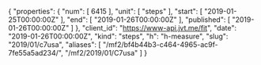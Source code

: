 {
  "properties": {
    "num": [
      6415
    ],
    "unit": [
      "steps"
    ],
    "start": [
      "2019-01-25T00:00:00Z"
    ],
    "end": [
      "2019-01-26T00:00:00Z"
    ],
    "published": [
      "2019-01-26T00:00:00Z"
    ]
  },
  "client_id": "https://www-api.jvt.me/fit",
  "date": "2019-01-26T00:00:00Z",
  "kind": "steps",
  "h": "h-measure",
  "slug": "2019/01/c7usa",
  "aliases": [
    "/mf2/bf4b44b3-c464-4965-ac9f-7fe55a5ad234/",
    "/mf2/2019/01/C7usa"
  ]
}
